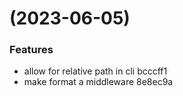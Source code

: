 #  (2023-06-05)


### Features

* allow for relative path in cli bcccff1
* make format a middleware 8e8ec9a



